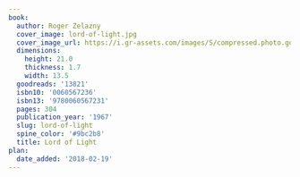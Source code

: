```yaml
---
book:
  author: Roger Zelazny
  cover_image: lord-of-light.jpg
  cover_image_url: https://i.gr-assets.com/images/S/compressed.photo.goodreads.com/books/1330127327l/13821._SX98_.jpg
  dimensions:
    height: 21.0
    thickness: 1.7
    width: 13.5
  goodreads: '13821'
  isbn10: '0060567236'
  isbn13: '9780060567231'
  pages: 304
  publication_year: '1967'
  slug: lord-of-light
  spine_color: '#9bc2b8'
  title: Lord of Light
plan:
  date_added: '2018-02-19'
---
```

